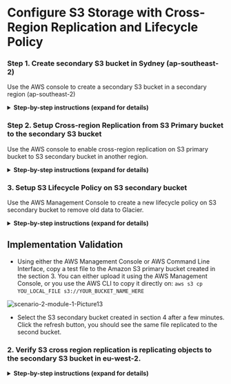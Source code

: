 # Configure S3 Storage with Cross-Region Replication and Lifecycle Policy

### Step 1. Create secondary S3 bucket in Sydney (ap-southeast-2)
Use the AWS console to create a secondary S3 bucket in a secondary region (ap-southeast-2)
<details>
<summary><strong>Step-by-step instructions (expand for details)</strong></summary><p>

- In the AWS Management Console select **Services** then select **S3** under Storage.
- Select **+Create Bucket**
- Provide a globally unique name for your bucket such as my-storage-workshop-bucket2.
- Select the Region to Asia Pacific (Sydney)
- **Object Ownership** - Choose ACLs disabled
![m3-1](../../images/m3-1.png)

- **Block Public Access settings for this bucket** - tick *Block all public access*
- **Bucket Versioning** - Choose Disable
![m3-2](../../images/m3-2.png)

- **Default encryption** - Choose Disable
- Review your selection again, then Click on **Create bucket** button in the bottom of the dialog.
![m3-3](../../images/m3-3.png)

</p></details>

### Step 2. Setup Cross-region Replication from S3 Primary bucket to the secondary S3 bucket
Use the AWS console to enable cross-region replication on S3 primary bucket to S3 secondary bucket in another region.
<details>
<summary><strong>Step-by-step instructions (expand for details)</strong></summary><p>

- In AWS Management Console, S3 service, all the buckets are listed. Click the name of the S3 bucket you created in Step 3.
- Click *Management Tab*, then scroll down to *Replication rules* section, then click on **Create replication rule**
![m3-4](../../images/m3-4.png)

- Enter desired *Replication rule name** in the field,
- For *Status*: Choose *Enabled*
- Under **Source bucket**, review your selected Source bucket name (it should show your primary bucket, which was created earlier in Module-1 and source region in Singapore)
- On *Choose a rule scope*, choose **Apply to all objects in the bucket**

![m3-5](../../images/m3-5.png)

Note: **Enable Versioning** on the bucket when asked, leave the KMS encryption uncheck in this case.

![m3-6](../../images/m3-6.png)

- Now under **Destination**, specify *Choose a bucket in this account* since we want to utilize existing bucket which is already used for Storage File Gateway service so it can automatically replicate to secondary bucket.
- In *Bucket name*, choose the bucket that will receive the replicated objects, which is your recently created bucket in the Sydney region from step-1 above.
- Enable Versioning when asked.
- Now we want to create new IAM role for the service to allow cross-replicate action. Under *IAM Role*, Choose existing IAM roles, then choose **Create new role** (the GUI contradicts the action we want to do, hopefully this will get fixed in future update).

Replication rule windows goes to step 2 – Destination.  Click the input box under Destination bucket and a drop-down list will display all the existing buckets in this account.  Select the S3 bucket that was created in eu-west-2

![m3-7](../../images/m3-7.png)

- **Replicate existing objects** - You can enable replicate existing objects, by choosing *Yes*. If you want to do it, then you need to do a one-time batch operations job from the replication configuration to replication objects that already exist in the bucket and to synchronize source and destination buckets.



![scenario-2-module-1-Picture7](../../images/scenario-2-module-1-Picture4.png)

- Another warning window will display to ask to Enable versioning on S3 bucket . Click **Enable versioning**.

![scenario-2-module-1-Picture8](../../images/scenario-2-module-1-Picture8.png)

- Once Versioning is enabled, leave the option unchecked and click **Next**
- The Replication rule move to Step 3 – Permissions. Click the input box under **Select IAM Role**, and select create new role.
- In Step 4 – review window. Click **Save.**

![scenario-2-module-1-Picture9](../../images/scenario-2-module-1-Picture9.png)

-	You should see a rule under Replication tab.
</p></details>

### 3. Setup S3 Lifecycle Policy on S3 secondary bucket
Use the AWS Management Console to create a new lifecycle policy on S3 secondary bucket to remove old data to Glacier.
<details>
<summary><strong>Step-by-step instructions (expand for details)</strong></summary><p>

- In AWS Management Console, S3 service, all the buckets are listed. Click the name of  the S3 secondary bucket you created in Step 4.
- Click Management Tab, and click Lifecycle
- Click Get started or **+Add lifecycle rule**
- In the first step of Lifecycle Rule Window, enter a rule name, click **Next**

![scenario-2-module-1-Picture10](../../images/scenario-2-module-1-Picture10.png)

- In the second step of Lifecycle Rule Window to configure Transitions. Check the Current version, and click + Add transition.  Select “Transition to Amazon glacier after” and add “30” in Days after object creation.

![scenario-2-module-1-Picture11](../../images/scenario-2-module-1-Picture11.png)

- In step 3 of Lifecycle Rule, leave all the option unchecked. Click **Next**
- In review window,  click **Save.**

![scenario-2-module-1-Picture12](../../images/scenario-2-module-1-Picture12.png)

</p></details>

## Implementation Validation
- 	Using either the AWS Management Console or AWS Command Line Interface, copy a test file to the Amazon S3 primary bucket created in the section 3.
You can either upload it using the AWS Management Console, or you use the AWS CLI to copy it directly on:
`aws s3 cp YOU_LOCAL_FILE s3://YOUR_BUCKET_NAME_HERE`

![scenario-2-module-1-Picture13](../../images/scenario-2-module-1-Picture13.png)

- Select the S3 secondary bucket created in section 4 after a few minutes.  Click the refresh button, you should see the same file replicated to the second bucket.

### 2. Verify S3 cross region replication is replicating objects to the secondary S3 bucket in eu-west-2.

<details>
<summary><strong>Step-by-step instructions (expand for details)</strong></summary><p>

- In  the Amazon S3 management console, view the content under S3 replica bucket. It should display the same 200 JPEG files in the region of EU (London).

![scenario-2-module-2-Picture7](../../images/scenario-2-module-2-Picture7.png)

</p></details>
